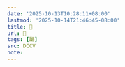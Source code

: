 ```yaml
---
date: '2025-10-13T10:28:11+08:00'
lastmod: '2025-10-14T21:46:45-08:00'
title: 􁻮
url: 􁻮
tags: [躑]
src: DCCV
note:
---
```

